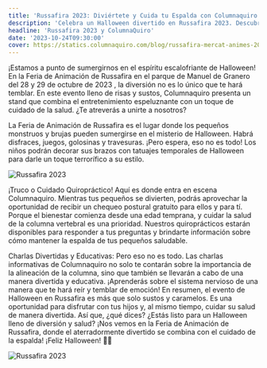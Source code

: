 ```yaml
---
title: 'Russafira 2023: Diviértete y Cuida tu Espalda con Columnaquiro'
description: 'Celebra un Halloween divertido en Russafira 2023. Descubre la importancia de cuidar la salud de la columna vertebral de manera divertida y educativa.'
headline: 'Russafira 2023 y ColumnaQuiro'
date: '2023-10-24T09:30:00'
cover: https://statics.columnaquiro.com/blog/russafira-mercat-animes-2023.webp
---
```


¡Estamos a punto de sumergirnos en el espíritu escalofriante de Halloween! En la Feria de Animación de Russafira en el parque de Manuel de Granero del 28 y 29 de octubre de 2023  , la diversión no es lo único que te hará temblar. En este evento lleno de risas y sustos, Columnaquiro presenta un stand que combina el entretenimiento espeluznante con un toque de cuidado de la salud. ¿Te atreverás a unirte a nosotros?

La Feria de Animación de Russafira es el lugar donde los pequeños monstruos y brujas pueden sumergirse en el misterio de Halloween. Habrá disfraces, juegos, golosinas y travesuras. ¡Pero espera, eso no es todo! Los niños podrán decorar sus brazos con tatuajes temporales de Halloween para darle un toque terrorífico a su estilo.  


![Russafira 2023](https://statics.columnaquiro.com/blog/russafira-mercat-animes-2023.webp)

¡Truco o Cuidado Quiropráctico! Aquí es donde entra en escena Columnaquiro. Mientras tus pequeños se divierten, podrás aprovechar la oportunidad de recibir un chequeo postural gratuito para ellos y para tí. Porque el bienestar comienza desde una edad temprana, y cuidar la salud de la columna vertebral es una prioridad. Nuestros quiroprácticos estarán disponibles para responder a tus preguntas y brindarte información sobre cómo mantener la espalda de tus pequeños saludable.

Charlas Divertidas y Educativas: Pero eso no es todo. Las charlas informativas de Columnaquiro no solo te contarán sobre la importancia de la alineación de la columna, sino que también se llevarán a cabo de una manera divertida y educativa. ¡Aprenderás sobre el sistema nervioso de una manera que te hará reír y temblar de emoción!
En resumen, el evento de Halloween en Russafira es más que solo sustos y caramelos. Es una oportunidad para disfrutar con tus hijos y, al mismo tiempo, cuidar su salud de manera divertida. Así que, ¿qué dices? ¿Estás listo para un Halloween lleno de diversión y salud? ¡Nos vemos en la Feria de Animación de Russafira, donde el aterradormente divertido se combina con el cuidado de la espalda! ¡Feliz Halloween! 🎃👻

![Russafira 2023](https://statics.columnaquiro.com/blog/safira-centro-quiropractico-valencia.webp)
